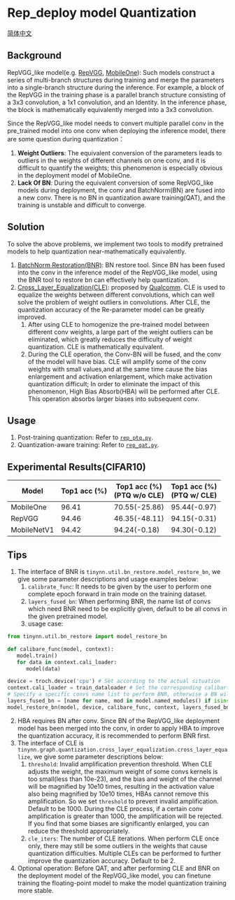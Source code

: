 # Rep_deploy model Quantization
[简体中文](README_zh-CN.md)

## Background

RepVGG_like model(e.g. [RepVGG](https://arxiv.org/abs/2101.03697), [MobileOne](https://arxiv.org/abs/2206.04040)): Such models construct a series of multi-branch structures during training and merge the parameters into a single-branch structure during the inference.
For example, a block of the RepVGG in the training phase is a parallel branch structure consisting of a 3x3 convolution, a 1x1 convolution, and an Identity. In the inference phase, the block is mathematically equivalently merged into a 3x3 convolution.

Since the RepVGG_like model needs to convert multiple parallel conv in the pre_trained model into one conv when deploying the inference model, there are some question during quantization：
1. **Weight Outliers**: The equivalent conversion of the parameters leads to outliers in the weights of different channels on one conv, and it is difficult to quantify the weights; this phenomenon is especially obvious in the deployment model of MobileOne.
2. **Lack Of BN**: During the equivalent conversion of some RepVGG_like models during deployment, the conv and BatchNorm(BN) are fused into a new conv. There is no BN in quantization aware training(QAT), and the training is unstable and difficult to converge.

## Solution

To solve the above problems, we implement two tools to modify pretrained models to help quantization near-mathematically equivalently.
1. [BatchNorm Restoration(BNR)](../../../tinynn/util/bn_restore.py): BN restore tool. Since BN has been fused into the conv in the inference model of the RepVGG_like model, using the BNR tool to restore bn can effectively help quantization.
2. [Cross_Layer_Equalization(CLE)](../../../tinynn/graph/quantization/cross_layer_equalization.py): proposed by [Qualcomm](https://arxiv.org/abs/1906.04721). CLE is used to equalize the weights between different convolutions, which can well solve the problem of weight outliers in convolutions. After CLE, the quantization accuracy of the Re-parameter model can be greatly improved.
   1. After using CLE to homogenize the pre-trained model between different conv weights, a large part of the weight outliers can be eliminated, which greatly reduces the difficulty of weight quantization. CLE is mathematically equivalent.
   2. During the CLE operation, the Conv-BN will be fused, and the conv of the model will have bias. CLE will amplify some of the conv weights with small values,and at the same time cause the bias enlargement and activation enlargement, which make activation quantization difficult; In order to eliminate the impact of this phenomenon, High Bias Absorb(HBA) will be performed after CLE. This operation absorbs larger biases into subsequent conv.

## Usage

1. Post-training quantization: Refer to [`rep_ptq.py`](rep_ptq.py).
2. Quantization-aware training: Refer to [`rep_qat.py`](rep_qat.py).

## Experimental Results(CIFAR10)

| Model       | Top1 acc (%) | Top1 acc (%)<br/>(PTQ w/o CLE) | Top1 acc (%)<br/>(PTQ w/ CLE) |
|-------------|--------------|--------------------------------|-------------------------------|
| MobileOne   | 96.41        | 70.55(-25.86)                  | 95.44(-0.97)                  |
| RepVGG      | 94.46        | 46.35(-48.11)                  | 94.15(-0.31)                  |
| MobileNetV1 | 94.42        | 94.24(-0.18)                   | 94.30(-0.12)                  |

## Tips

1. The interface of BNR is `tinynn.util.bn_restore.model_restore_bn`, we give some parameter descriptions and usage examples below:
   1. `calibrate_func`: It needs to be given by the user to perform one complete epoch forward in train mode on the training dataset.
   2. `layers_fused_bn`: When performing BNR, the name list of convs which need BNR need to be explicitly given, default to be all convs in the given pretrained model.
   3. usage case:
```python
from tinynn.util.bn_restore import model_restore_bn

def calibare_func(model, context):
   model.train()
   for data in context.cali_loader:
      model(data)

device = troch.device('cpu') # Set according to the actual situation
context.cali_loader = train_dataloader # Set the corresponding calibarte data set using train dataset
# Specify a specific convs name list to perform BNR, otherwise a BN will be added after all convs by default.
layers_fused_bn = [name for name, mod in model.named_modules() if isinstance(mod, torch.nn.Conv2d) and 'reparam' in name]
model_restore_bn(model, device, calibare_func, context, layers_fused_bn=layers_fused_bn)
```

2. HBA requires BN after conv. Since BN of the RepVGG_like deployment model has been merged into the conv, in order to apply HBA to improve the quantization accuracy, it is recommended to perform BNR first.
3. The interface of CLE is `tinynn.graph.quantization.cross_layer_equalization.cross_layer_equalize`, we give some parameter descriptions below:
   1. `threshold`: Invalid amplification prevention threshold. When CLE adjusts the weight, the maximum weight of some convs kernels is too small(less than 10e-23), and the bias and weight of the channel will be magnified by 10e10 times, resulting in the activation value also being magnified by 10e10 times, HBAs cannot remove this amplification. So we set `threshold` to prevent invalid amplification. Default to be 1000. During the CLE process, if a certain conv amplification is greater than 1000, the amplification will be rejected. If you find that some biases are significantly enlarged, you can reduce the threshold appropriately.
   2. `cle_iters`: The number of CLE iterations. When perform CLE once only, there may still be some outliers in the weights that cause quantization difficulties. Multiple CLEs can be performed to further improve the quantization accuracy. Default to be 2.
4. Optional operation: Before QAT, and after performing CLE and BNR on the deployment model of the RepVGG_like model, you can finetune training the floating-point model to make the model quantization training more stable.
